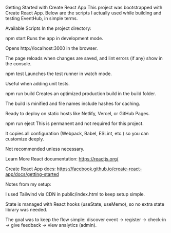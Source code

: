 Getting Started with Create React App
This project was bootstrapped with Create React App. Below are the scripts I actually used while building and testing EventHub, in simple terms.

Available Scripts
In the project directory:

npm start
Runs the app in development mode.

Opens http://localhost:3000 in the browser.

The page reloads when changes are saved, and lint errors (if any) show in the console.

npm test
Launches the test runner in watch mode.

Useful when adding unit tests.

npm run build
Creates an optimized production build in the build folder.

The build is minified and file names include hashes for caching.

Ready to deploy on static hosts like Netlify, Vercel, or GitHub Pages.

npm run eject
This is permanent and not required for this project.

It copies all configuration (Webpack, Babel, ESLint, etc.) so you can customize deeply.

Not recommended unless necessary.

Learn More
React documentation: https://reactjs.org/

Create React App docs: https://facebook.github.io/create-react-app/docs/getting-started

Notes from my setup:

I used Tailwind via CDN in public/index.html to keep setup simple.

State is managed with React hooks (useState, useMemo), so no extra state library was needed.

The goal was to keep the flow simple: discover event → register → check‑in → give feedback → view analytics (admin).
